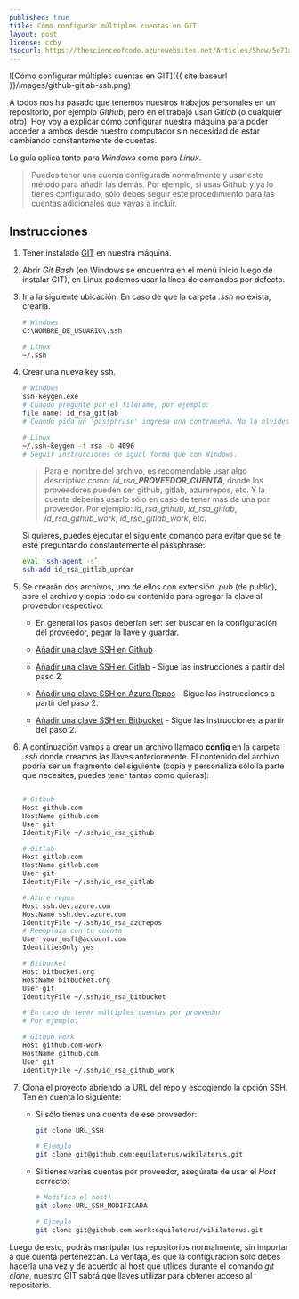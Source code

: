 ```yaml
---
published: true
title: Cómo configurar múltiples cuentas en GIT
layout: post
license: ccby
tsocurl: https://thescienceofcode.azurewebsites.net/Articles/Show/5e71a2076dc6a240f8dbe934
---
```

![Cómo configurar múltiples cuentas en GIT]({{ site.baseurl }}/images/github-gitlab-ssh.png)

A todos nos ha pasado que tenemos nuestros trabajos personales en un repositorio, por ejemplo *Github*, pero en el trabajo usan *Gitlab* (o cualquier otro). Hoy voy a explicar cómo configurar nuestra máquina para poder acceder a ambos desde nuestro computador sin necesidad de estar cambiando constantemente de cuentas.

<!--more-->

La guía aplica tanto para *Windows* como para *Linux*. 

> Puedes tener una cuenta configurada normalmente y usar este método para añadir las demás. Por ejemplo, si usas Github y ya lo tienes configurado, sólo debes seguir este procedimiento para las cuentas adicionales que vayas a incluír.

## Instrucciones

1. Tener instalado [GIT](https://git-scm.com/) en nuestra máquina.

2. Abrir *Git Bash* (en Windows se encuentra en el menú inicio luego de instalar GIT), en Linux podemos usar la línea de comandos por defecto.

3. Ir a la siguiente ubicación. En caso de que la carpeta *.ssh* no exista, crearla.
  
   ```bash
   # Windows 
   C:\NOMBRE_DE_USUARIO\.ssh

   # Linux
   ~/.ssh
   ```

4. Crear una nueva key ssh.

   ```bash
   # Windows 
   ssh-keygen.exe
   # Cuando pregunte por el filename, por ejemplo:
   file name: id_rsa_gitlab
   # Cuando pida un 'passphrase' ingresa una contraseña. No la olvides.
   
   # Linux
   ~/.ssh-keygen -t rsa -b 4096
   # Seguir instrucciones de igual forma que con Windows.
   ```

   > Para el nombre del archivo, es recomendable usar algo descriptivo como: *id_rsa_**PROVEEDOR**_**CUENTA***, donde los proveedores pueden ser github, gitlab, azurerepos, etc. Y la cuenta deberías usarlo sólo en caso de tener más de una por proveedor. Por ejemplo: *id_rsa_github*, *id_rsa_gitlab*, *id_rsa_github_work*, *id_rsa_gitlab_work*, etc.

   Si quieres, puedes ejecutar el siguiente comando para    evitar que se te esté preguntando constantemente el    passphrase:
   
    ```bash
    eval `ssh-agent -s`
    ssh-add id_rsa_gitlab_uproar
    ```

5. Se crearán dos archivos, uno de ellos con extensión *.pub* (de public), abre el archivo y copia todo su contenido para agregar la clave al proveedor respectivo:

   * En general los pasos deberían ser: ser buscar en la configuración del proveedor, pegar la llave y guardar.

   * [Añadir una clave SSH en Github](https://help.github.com/es/github/authenticating-to-github/adding-a-new-ssh-key-to-your-github-account)

   * [Añadir una clave SSH en Gitlab](https://www.tutorialspoint.com/gitlab/gitlab_ssh_key_setup.htm) - Sigue las instrucciones a partir del paso 2.

   * [Añadir una clave SSH en Azure Repos](https://docs.microsoft.com/en-us/azure/devops/repos/git/use-ssh-keys-to-authenticate?view=azure-devops&tabs=current-page) - Sigue las instrucciones a partir del paso 2.

   * [Añadir una clave SSH en Bitbucket](https://confluence.atlassian.com/bitbucketserver/ssh-user-keys-for-personal-use-776639793.html) - Sigue las instrucciones a partir del paso 2.

6. A continuación vamos a crear un archivo llamado **config** en la carpeta *.ssh* donde creamos las llaves anteriormente. El contenido del archivo podría ser un fragmento del siguiente (copia y personaliza sólo la parte que necesites, puedes tener tantas como quieras):

   ```bash

   # Github
   Host github.com
   HostName github.com
   User git
   IdentityFile ~/.ssh/id_rsa_github

   # Gitlab
   Host gitlab.com
   HostName gitlab.com
   User git
   IdentityFile ~/.ssh/id_rsa_gitlab

   # Azure repos
   Host ssh.dev.azure.com
   HostName ssh.dev.azure.com
   IdentityFile ~/.ssh/id_rsa_azurepos
   # Reemplaza con tu cuenta
   User your_msft@account.com
   IdentitiesOnly yes

   # Bitbucket
   Host bitbucket.org
   HostName bitbucket.org
   User git
   IdentityFile ~/.ssh/id_rsa_bitbucket

   # En caso de tener múltiples cuentas por proveedor
   # Por ejemplo:

   # Github work
   Host github.com-work
   HostName github.com
   User git
   IdentityFile ~/.ssh/id_rsa_github_work
   ```

7. Clona el proyecto abriendo la URL del repo y escogiendo la opción SSH. Ten en cuenta lo siguiente:

   * Si sólo tienes una cuenta de ese proveedor:

      ```bash
      git clone URL_SSH

      # Ejemplo
      git clone git@github.com:equilaterus/wikilaterus.git
      ```

   * Si tienes varias cuentas por proveedor, asegúrate de usar el *Host* correcto:

      ```bash
      # Modifica el host!
      git clone URL_SSH_MODIFICADA

      # Ejemplo
      git clone git@github.com-work:equilaterus/wikilaterus.git
      ```

Luego de esto, podrás manipular tus repositorios normalmente, sin importar a qué cuenta pertenezcan. La ventaja, es que la configuración sólo debes hacerla una vez y de acuerdo al host que utlices durante el comando *git clone*, nuestro GIT sabrá que llaves utilizar para obtener acceso al repositorio.
